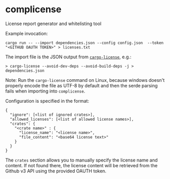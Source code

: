 # complicense
License report generator and whitelisting tool

Example invocation:

```
cargo run -- --import dependencies.json --config config.json  --token "<GITHUB OAUTH TOKEN>" > licenses.txt
```

The import file is the JSON output from [`cargo-license`](https://crates.io/crates/cargo-license), e.g.:

```
> cargo-license --avoid-dev-deps --avoid-build-deps -j > dependencies.json
```

Note: Run the `cargo-license` command on Linux, because windows doesn't properly encode the file as UTF-8 by default and then
the serde parsing fails when importing into `complicense`.

Configuration is specified in the format:

```
{
  "ignore": [<list of ignored crates>],
  "allowed_licenses": [<list of allowed license names>],
  "crates": {
    "<crate name>" : {
      "license_name": "<license name>",
      "file_content": "<base64 license text>"
    }
  }
}
```

The `crates` section allows you to manually specify the license name and content. If not found there, the license content will be retrieved from
the Github v3 API using the provided OAUTH token.
